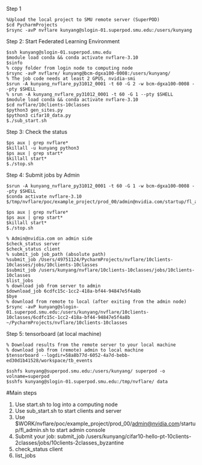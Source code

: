 
Step 1 
```shell 
%Upload the local project to SMU remote server (SuperPOD)
$cd PycharmProjects
$rsync -avP nvflare kunyang@slogin-01.superpod.smu.edu:/users/kunyang
```

Step 2: Start Federated Learning Environment
```shell
$ssh kunyang@slogin-01.superpod.smu.edu
$module load conda && conda activate nvflare-3.10
$sinfo
% copy folder from login node to computing node
$rsync -avP nvflare/ kunyang@bcm-dgxa100-0008:/users/kunyang/
% The job code needs at least 2 GPUS, nvidia-smi
$srun -A kunyang_nvflare_py31012_0001 -t 60 -G 2 -w bcm-dgxa100-0008 --pty $SHELL
% srun -A kunyang_nvflare_py31012_0001 -t 60 -G 1 --pty $SHELL
$module load conda && conda activate nvflare-3.10
$cd nvflare/10clients-10classes 
$python3 gen_sites.py
$python3 cifar10_data.py
$./sub_start.sh
```

Step 3: Check the status 
```shell
$ps aux | grep nvflare*
$killall -u kunyang python3
$ps aux | grep start*
$killall start* 
$./stop.sh 

```


Step 4: Submit jobs by Admin 
```shell
$srun -A kunyang_nvflare_py31012_0001 -t 60 -G 1 -w bcm-dgxa100-0008 --pty $SHELL
$conda activate nvflare-3.10
$/tmp/nvflare/poc/example_project/prod_00/admin@nvidia.com/startup/fl_admin.sh

$ps aux | grep nvflare*
$ps aux | grep start*
$killall start* 
$./stop.sh 

% Admin@nvidia.com on admin side 
$check_status server 
$check_status client 
% submit_job job_path (absolute path)
%submit_job /Users/49751124/PycharmProjects/nvflare/10clients-10classes/jobs/10clients-10classes
$submit_job /users/kunyang/nvflare/10clients-10classes/jobs/10clients-10classes
$list_jobs 
% download job from server to admin 
$download_job 6cdfc15c-1cc2-418a-bf44-94847e5f4a8b
$bye 
% download from remote to local (after exiting from the admin node)
$rsync -avP kunyang@slogin-01.superpod.smu.edu:/users/kunyang/nvflare/10clients-10classes/6cdfc15c-1cc2-418a-bf44-94847e5f4a8b ~/PycharmProjects/nvflare/10clients-10classes

```

Step 5: tensorboard (at local machine)
```shell
% Download results from the remote server to your local machine
% download job from (remote) admin to local machine 
$tensorboard --logdir=58a8b77d-6052-4a7d-bebb-ed30d1b41528/workspace/tb_events

$sshfs kunyang@superpod.smu.edu:/users/kunyang/ superpod -o volname=superpod
$sshfs kunyang@slogin-01.superpod.smu.edu:/tmp/nvflare/ data
```

#Main steps
1. Use start.sh to log into a computing node 
2. Use sub_start.sh to start clients and server 
3. Use $WORK/nvflare/poc/example_project/prod_00/admin@nvidia.com/startup/fl_admin.sh to start admin console 
4. Submit your job: submit_job /users/kunyang/cifar10-hello-pt-10clients-2classes/jobs/10clients-2classes_byzantine 
5. check_status client
6. list_jobs 

